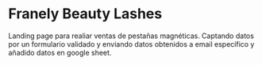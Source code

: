 # Franely Beauty Lashes

Landing page para realiar ventas de pestañas magnéticas. Captando datos por un formulario validado y enviando datos obtenidos a email específico y añadido datos en google sheet.